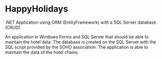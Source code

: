 # HappyHolidays
.NET Application using ORM (EntityFramework) with a SQL Server database. (CRUD)

An application in Windows Forms and SQL Server that should be able to maintain the hotel data. The database is created on the SQL Server with the SQL script provided by the SOHO association. The application is able to maintain the data of the hotel chains.
